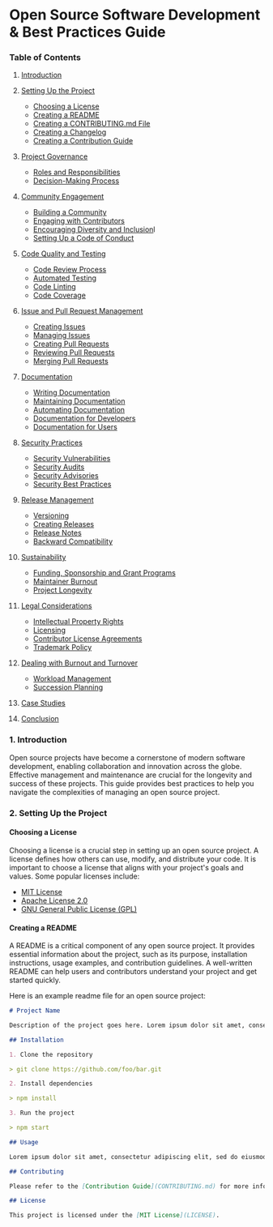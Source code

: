 # Open Source Software Development & Best Practices Guide

### Table of Contents

1. [Introduction](#introduction)

2. [Setting Up the Project](#setting-up-the-project)

   - [Choosing a License](#choosing-a-license)
   - [Creating a README](#creating-a-readme)
   - [Creating a CONTRIBUTING.md File](#creating-a-contributing.md-file)
   - [Creating a Changelog](#creating-a-changelog)
   - [Creating a Contribution Guide](#creating-a-contribution-guide)

3. [Project Governance](#project-governance)

   - [Roles and Responsibilities](#roles-and-responsibilities)
   - [Decision-Making Process](#decision-making-process)

4. [Community Engagement](#community-engagement)

   - [Building a Community](#building-a-community)
   - [Engaging with Contributors](#engaging-with-contributors)
   - [Encouraging Diversity and Inclusion](#encouraging-diversity-and-inclusion)l
   - [Setting Up a Code of Conduct](#setting-up-a-code-of-conduct)

5. [Code Quality and Testing](#code-quality-and-testing)

   - [Code Review Process](#code-review-process)
   - [Automated Testing](#automated-testing)
   - [Code Linting](#code-linting)
   - [Code Coverage](#code-coverage)

6. [Issue and Pull Request Management](#issue-and-pull-request-management)

   - [Creating Issues](#creating-issues)
   - [Managing Issues](#managing-issues)
   - [Creating Pull Requests](#creating-pull-requests)
   - [Reviewing Pull Requests](#reviewing-pull-requests)
   - [Merging Pull Requests](#merging-pull-requests)

7. [Documentation](#documentation)

   - [Writing Documentation](#writing-documentation)
   - [Maintaining Documentation](#maintaining-documentation)
   - [Automating Documentation](#automating-documentation)
   - [Documentation for Developers](#documentation-for-developers)
   - [Documentation for Users](#documentation-for-users)

8. [Security Practices](#security-practices)

   - [Security Vulnerabilities](#security-vulnerabilities)
   - [Security Audits](#security-audits)
   - [Security Advisories](#security-advisories)
   - [Security Best Practices](#security-best-practices)

9. [Release Management](#release-management)

   - [Versioning](#versioning)
   - [Creating Releases](#creating-releases)
   - [Release Notes](#release-notes)
   - [Backward Compatibility](#backward-compatibility)

10. [Sustainability](#sustainability)

    - [Funding, Sponsorship and Grant Programs](#funding-sponsorship-and-grant-programs)
    - [Maintainer Burnout](#maintainer-burnout)
    - [Project Longevity](#project-longevity)

11. [Legal Considerations](#legal-considerations)

    - [Intellectual Property Rights](#intellectual-property-rights)
    - [Licensing](#licensing)
    - [Contributor License Agreements](#contributor-license-agreements)
    - [Trademark Policy](#trademark-policy)

12. [Dealing with Burnout and Turnover](#dealing-with-burnout-and-turnover)

    - [Workload Management](#workload-management)
    - [Succession Planning](#succession-planning)

13. [Case Studies](#case-studies)

14. [Conclusion](#conclusion)

### 1. Introduction

Open source projects have become a cornerstone of modern software development, enabling collaboration and innovation across the globe. Effective management and maintenance are crucial for the longevity and success of these projects. This guide provides best practices to help you navigate the complexities of managing an open source project.

### 2. Setting Up the Project

#### Choosing a License

Choosing a license is a crucial step in setting up an open source project. A license defines how others can use, modify, and distribute your code. It is important to choose a license that aligns with your project's goals and values. Some popular licenses include:

- [MIT License](https://opensource.org/licenses/MIT)
- [Apache License 2.0](https://opensource.org/licenses/Apache-2.0)
- [GNU General Public License (GPL)](https://www.gnu.org/licenses/gpl-3.0.en.html)

#### Creating a README

A README is a critical component of any open source project. It provides essential information about the project, such as its purpose, installation instructions, usage examples, and contribution guidelines. A well-written README can help users and contributors understand your project and get started quickly.

Here is an example readme file for an open source project:

```md
# Project Name

Description of the project goes here. Lorem ipsum dolor sit amet, consectetur adipiscing elit, sed do eiusmod tempor incididunt ut labore et dolore magna aliqua. Ut enim ad minim veniam, quis nostrud exercitation ullamco laboris nisi ut aliquip ex ea commodo consequat.

## Installation

1. Clone the repository

> git clone https://github.com/foo/bar.git

2. Install dependencies

> npm install

3. Run the project

> npm start

## Usage

Lorem ipsum dolor sit amet, consectetur adipiscing elit, sed do eiusmod tempor incididunt ut labore et dolore magna aliqua. Ut enim ad minim veniam, quis nostrud exercitation ullamco laboris nisi ut aliquip ex ea commodo consequat.

## Contributing

Please refer to the [Contribution Guide](CONTRIBUTING.md) for more information on how to contribute to this project.

## License

This project is licensed under the [MIT License](LICENSE).
```
